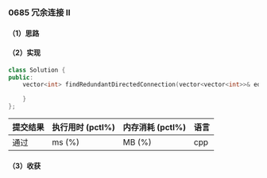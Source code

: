 ### 0685 冗余连接 II

#### （1）思路

#### （2）实现

```cpp
class Solution {
public:
    vector<int> findRedundantDirectedConnection(vector<vector<int>>& edges) {

    }
};
```

| 提交结果 | 执行用时 (pctl%) | 内存消耗 (pctl%) | 语言 |
|:---------|:-----------------|:-----------------|:-----|
| 通过     |  ms (%)   |  MB (%)  | cpp  |

#### （3）收获
